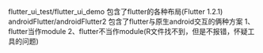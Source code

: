 flutter_ui_test/flutter_ui_demo
包含了flutter的各种布局(Flutter 1.2.1)
androidFlutter/androidFlutter2
包含了flutter与原生android交互的俩种方案
1、flutter当作module
2、flutter不当作module(R文件找不到，但是不报错，怀疑工具的问题)
